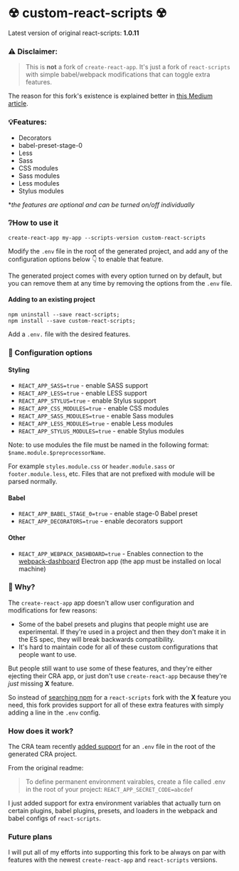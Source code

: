 # ☢ custom-react-scripts ☢
Latest version of original react-scripts: **1.0.11**

### ⚠️ Disclaimer:
> This is **not** a fork of ```create-react-app```. It's just a fork of ```react-scripts``` with simple babel/webpack modifications that can toggle extra features.

The reason for this fork's existence is explained better in [this Medium article](https://medium.com/@kitze/configure-create-react-app-without-ejecting-d8450e96196a).

### 💡Features:
* Decorators
* babel-preset-stage-0
* Less
* Sass
* CSS modules
* Sass modules
* Less modules
* Stylus modules

**the features are optional and can be turned on/off individually*

### ❔How to use it
```create-react-app my-app --scripts-version custom-react-scripts```

Modify the ```.env``` file in the root of the generated project, and add any of the configuration options below 👇 to enable that feature.

The generated project comes with every option turned on by default, but you can remove them at any time by removing the options from the ```.env``` file.

#### Adding to an existing project

```
npm uninstall --save react-scripts;
npm install --save custom-react-scripts;
```

Add a `.env.` file with the desired features.

### 📝 Configuration options

#### Styling
- ```REACT_APP_SASS=true``` - enable SASS support
- ```REACT_APP_LESS=true``` - enable LESS support
- ```REACT_APP_STYLUS=true``` - enable Stylus support
- ```REACT_APP_CSS_MODULES=true``` - enable CSS modules
- ```REACT_APP_SASS_MODULES=true``` - enable Sass modules
- ```REACT_APP_LESS_MODULES=true``` - enable Less modules
- ```REACT_APP_STYLUS_MODULES=true``` - enable Stylus modules

Note: to use modules the file must be named in the following format: ```$name.module.$preprocessorName```.

For example ```styles.module.css``` or ```header.module.sass``` or ```footer.module.less```, etc. Files that are not prefixed with module will be parsed normally.

#### Babel
- ```REACT_APP_BABEL_STAGE_0=true``` - enable stage-0 Babel preset
- ```REACT_APP_DECORATORS=true``` - enable decorators support

#### Other
- ```REACT_APP_WEBPACK_DASHBOARD=true``` - Enables connection to the [webpack-dashboard](https://github.com/FormidableLabs/electron-webpack-dashboard) Electron app (the app must be installed on local machine)

### 🤔 Why?
The ```create-react-app``` app doesn't allow user configuration and modifications for few reasons:

* Some of the babel presets and plugins that people might use are experimental.  If they're used in a project and then they don't make it in the ES spec, they will break backwards compatibility.
* It's hard to maintain code for all of these custom configurations that people want to use.

But people still want to use some of these features, and they're either ejecting their CRA app, or just don't use ```create-react-app``` because they're *just* missing **X** feature.

So instead of [searching npm](https://www.npmjs.com/search?q=react-scripts) for a ```react-scripts``` fork with the **X** feature you need, this fork provides support for all of these extra features with simply adding a line in the ```.env``` config.

### How does it work?
The CRA team recently [added support](https://github.com/facebookincubator/create-react-app/blob/master/packages/react-scripts/template/README.md#adding-development-environment-variables-in-env) for an ```.env``` file in the root of the generated CRA project.

From the original readme:
> To define permanent environment vairables, create a file called .env in the root of your project:
> ```REACT_APP_SECRET_CODE=abcdef```

I just added support for extra environment variables that actually turn on certain plugins, babel plugins, presets, and loaders in the webpack and babel configs of ```react-scripts```.

### Future plans

I will put all of my efforts into supporting this fork to be always on par with features with the newest ```create-react-app``` and ```react-scripts``` versions.
